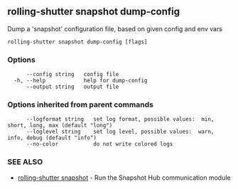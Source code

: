 ## rolling-shutter snapshot dump-config

Dump a 'snapshot' configuration file, based on given config and env vars

```
rolling-shutter snapshot dump-config [flags]
```

### Options

```
      --config string   config file
  -h, --help            help for dump-config
      --output string   output file
```

### Options inherited from parent commands

```
      --logformat string   set log format, possible values:  min, short, long, max (default "long")
      --loglevel string    set log level, possible values:  warn, info, debug (default "info")
      --no-color           do not write colored logs
```

### SEE ALSO

* [rolling-shutter snapshot](rolling-shutter_snapshot.md)	 - Run the Snapshot Hub communication module

